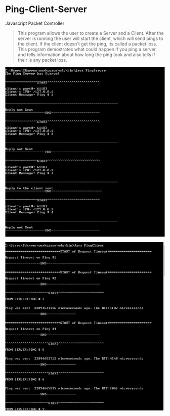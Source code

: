 # Ping-Client-Server
Javascript Packet Controller

> This program allows the user to create a Server and a Client. After the server is running the user will start the client, which will send pings to the client. If the client doesn't get the ping, its called a packet loss. This program demostrates what could happen if you ping a server, and tells information about how long the ping took and also tells if their is any packet loss. 


![The Ping Server](https://raw.githubusercontent.com/SMWARREN/Ping-Client-Server/master/images/image1.png)

![The Ping Client](https://raw.githubusercontent.com/SMWARREN/Ping-Client-Server/master/images/image2.png)
